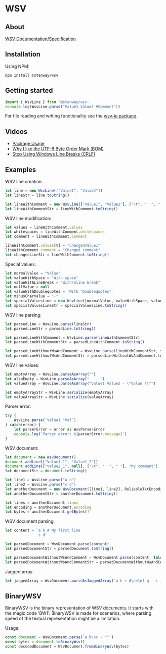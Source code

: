 ﻿# WSV

## About

[WSV Documentation/Specification](https://www.whitespacesv.com)

## Installation

Using NPM:
```
npm install @stenway/wsv
```

## Getting started

```ts
import { WsvLine } from '@stenway/wsv'
console.log(WsvLine.parse("Value1 Value2 #Comment"))
```

For file reading and writing functionality see the [wsv-io package](https://www.npmjs.com/package/@stenway/wsv-io).

## Videos
* [Package Usage](https://www.youtube.com/watch?v=RZB0EMhk8hc)
* [Why I like the UTF-8 Byte Order Mark (BOM)](https://www.youtube.com/watch?v=VgVkod9HQTo)
* [Stop Using Windows Line Breaks (CRLF)](https://www.youtube.com/watch?v=YPtMCiHj7F8)

## Examples

WSV line creation:
```ts
let line = new WsvLine(["Value1", "Value2"])
let lineStr = line.toString()

let lineWithComment = new WsvLine(["Value1", "Value2"], ["\t", "  ", " "], "My comment")
let lineWithCommentStr = lineWithComment.toString()
```

WSV line modification:
```ts
let values = lineWithComment.values
let whitespaces = lineWithComment.whitespaces
let comment = lineWithComment.comment

lineWithComment.values[0] = "ChangedValue1"
lineWithComment.comment = "Changed comment"
let changedLineStr = lineWithComment.toString()
```

Special values:
```ts
let normalValue = "Value"
let valueWithSpace = "With space"
let valueWithLineBreak = "With\nline break"
let nullValue = null
let valueWithDoublequotes = `With "Doublequotes"`
let minusCharValue = "-"
let specialValuesLine = new WsvLine([normalValue, valueWithSpace, valueWithLineBreak, nullValue, valueWithDoublequotes, minusCharValue])
let specialValuesLineStr = specialValuesLine.toString()
```

WSV line parsing:
```ts
let parsedLine = WsvLine.parse(lineStr)
let parsedLineStr = parsedLine.toString()

let parsedLineWithComment = WsvLine.parse(lineWithCommentStr)
let parsedLineWithCommentStr = parsedLineWithComment.toString()

let parsedLineWithoutWsAndComment = WsvLine.parse(lineWithCommentStr, false)
let parsedLineWithoutWsAndCommentStr = parsedLineWithoutWsAndComment.toString()
```

WSV line values:
```ts
let emptyArray = WsvLine.parseAsArray("")
let alsoEmpty = WsvLine.parseAsArray("     ")
let valueArray = WsvLine.parseAsArray("Value1 Value2 - \"Value 4\"")

let emptyArrayStr = WsvLine.serialize(emptyArray)
let valueArrayStr = WsvLine.serialize(valueArray)
```

Parser error:
```ts
try {
	WsvLine.parse(`Value1 "Val`)
} catch(error) {
	let parserError = error as WsvParserError
	console.log(`Parser error: ${parserError.message}`)
}
```

WSV document:
```ts
let document = new WsvDocument()
document.addLine(["Value1_1", "Value1_2"])
document.addLine(["Value2_1", null], ["\t", "  ", " "], "My comment")
let documentStr = document.toString()

let line1 = WsvLine.parse("a b")
let line2 = WsvLine.parse("c d")
let anotherDocument = new WsvDocument([line1, line2], ReliableTxtEncoding.Utf16)
let anotherDocumentStr = anotherDocument.toString()

let lines = anotherDocument.lines
let encoding = anotherDocument.encoding
let bytes = anotherDocument.getBytes()
```

WSV document parsing:
```ts
let content = `a b # My first line
               c d`

let parsedDocument = WsvDocument.parse(content)
let parsedDocumentStr = parsedDocument.toString()

let parsedDocumentWithoutWsAndComment = WsvDocument.parse(content, false)
let parsedDocumentWithoutWsAndCommentStr = parsedDocumentWithoutWsAndComment.toString()
```

Jagged array:
```ts
let jaggedArray = WsvDocument.parseAsJaggedArray(`a b c d\ne\nf g - i j k`)
```

## BinaryWSV

BinaryWSV is the binary representation of WSV documents. It starts with the magic code 'BW1'.
BinaryWSV is made for scenarios, where parsing speed of the textual representation might be a limitation.

Usage:
```ts
const document = WsvDocument.parse(`a b\nc - ""`)
const bytes = document.toBinaryWsv()
const decodedDocument = WsvDocument.fromBinaryWsv(bytes)
```